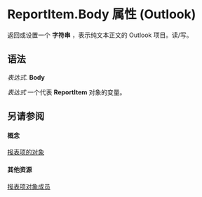 
# ReportItem.Body 属性 (Outlook)

返回或设置一个 **字符串** ，表示纯文本正文的 Outlook 项目。读/写。


## 语法

 _表达式_. **Body**

 _表达式_ 一个代表 **ReportItem** 对象的变量。


## 另请参阅


#### 概念


[报表项的对象](16ebe336-72e0-42f6-99d3-edecc3ea284d.md)
#### 其他资源


[报表项对象成员](5a5662dd-e969-bbd5-129b-44609ba1cf9f.md)